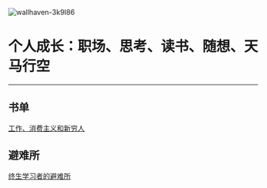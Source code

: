 

![wallhaven-3k9l86](https://tva1.sinaimg.cn/large/008vxvgGgy1h8blmlgbvjj31kw0u00wi.jpg)



# 个人成长：职场、思考、读书、随想、天马行空

----

## 书单

[工作、消费主义和新穷人](https://book.douban.com/subject/35593780/)













## 避难所

[终生学习者的避难所](https://github.com/vannvan/lifelong-learning/wiki/%E7%BB%88%E7%94%9F%E5%AD%A6%E4%B9%A0%E8%80%85%E7%9A%84%E9%81%BF%E9%9A%BE%E6%89%80)



